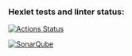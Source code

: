 ### Hexlet tests and linter status:
[![Actions Status](https://github.com/kirill-double-l/java-project-61/actions/workflows/hexlet-check.yml/badge.svg)](https://github.com/kirill-double-l/java-project-61/actions)

[![SonarQube](https://github.com/kirill-double-l/java-project-61/actions/workflows/build.yml/badge.svg)](https://github.com/kirill-double-l/java-project-61/actions/workflows/build.yml)
